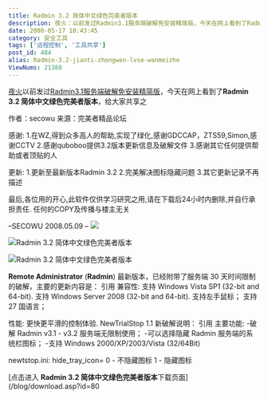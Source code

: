 ```yaml
---
title: Radmin 3.2 简体中文绿色完美者版本
description: 夜火：以前发过Radmin3.1服务端破解免安装精简版，今天在网上看到了Radmin3.2简体中文绿色完美者版本，给大家共享之
date: 2008-05-17 10:43:45
category: 安全工具
tags: ['远程控制', '工具共享']
post_id: 484
alias: Radmin-3.2-jianti-zhongwen-lvse-wanmeizhe
ViewNums: 21388
---
```


[夜火](/blog/)以前发过[Radmin3.1服务端破解免安装精简版](/blog/radmin-31-server-crack-nosetup)，今天在网上看到了**Radmin 3.2 简体中文绿色完美者版本**，给大家共享之

作者：secowu
来源：完美者精品论坛

感谢:
1.在WZ,得到众多高人的帮助,实现了绿化,感谢GDCCAP，ZTS59,Simon,感谢CCTV
2.感谢quboboo提供3.2版本更新信息及破解文件
3.感谢其它任何提供帮助或者顶贴的人

更新:
1.更新至最新版本Radmin 3.2
2.完美解决图标隐藏问题
3.其它更新记录不再描述

最后,各位用的开心,此软件仅供学习研究之用,请在下载后24小时内删除,并自行承担责任.
任何的COPY及传播与楼主无关

–SECOWU 2008.05.09 –
![](http://pic.yupoo.com/sunlei/3892458a8d53/2moxlvkk.jpg)

![Radmin 3.2 简体中文绿色完美者版本](http://pic.yupoo.com/sunlei/8603058a8d59/3h4fp4lv.jpg)

![Radmin 3.2 简体中文绿色完美者版本](http://pic.yupoo.com/sunlei/3935458a8d5d/5facmume.jpg)

**Remote Administrator** (**Radmin**) 最新版本，已经附带了服务端 30 天时间限制的破解，主要的更新内容是：
引用
兼容性:
支持 Windows Vista SP1 (32-bit and 64-bit).
支持 Windows Server 2008 (32-bit and 64-bit).
支持左手鼠标；
支持 27 国语言；

性能:
更快更平滑的控制体验.
NewTrialStop 1.1 新破解说明：
引用
主要功能:
-破解 Radmin v3.1 - v3.2 服务端无限制使用；
-可以选择隐藏 Radmin 服务端的系统栏图标；
-支持 Windows 2000/XP/2003/Vista (32/64Bit)

newtstop.ini:
hide_tray_icon=
0 - 不隐藏图标
1 - 隐藏图标

[点击进入 **Radmin 3.2 简体中文绿色完美者版本**下载页面](/blog/download.asp?id=80


